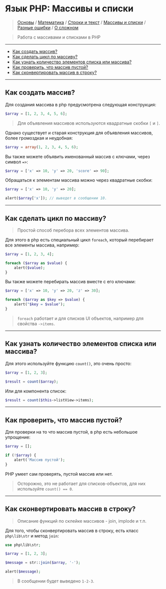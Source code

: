 # Язык PHP: Массивы и списки

> [Основы](faq/php/Base) / [Математика](faq/php/Math) / [Строки и текст](faq/php/String) / [Массивы и списки](faq/php/Lists) / [Разные ошибки](faq/php/Errors) / [О сложном](faq/php/Misc)

> Работа с массивами и списками в PHP

---

- [Как создать массив?](#create-array)
- [Как сделать цикл по массиву?](#foreach)
- [Как узнать количество элементов списка или массива?](#count)
- [Как проверить, что массив пустой?](#empty)
- [Как сконвертировать массив в строку?](#to-string)

---

<a name=create-array />

## Как создать массив?
Для создания массива в php предусмотрена следующая конструкция:

```php
$array = [1, 2, 3, 4, 5, 6];
```

> Для объявления массивов используются квадратные скобки `[` и `]`.

Однако существует и старая конструкция для объявления массивов, более громоздкая и неудобная:

```php
$array = array(1, 2, 3, 4, 5, 6);
```

Вы также можете объявить именованный массив с ключами, через символ `=>`:

```php
$array = ['x' => 10, 'y' => 20, 'score' => 90];
```

Обращаться к элементам массива можно через квадратные скобки:

```php
$array = ['x' => 10, 'y' => 20];

alert($array['x']); // выведет в сообщении 10.
```

---

<a name=foreach />

## Как сделать цикл по массиву?
> Простой способ перебора всех элементов массива.

Для этого в php есть специальный цикл `foreach`, который перебирает все элементы массива, например:

```php
$array = [1, 2, 3, 4];

foreach ($array as $value) {
    alert($value);
}
```

Вы также можете перебирать массив вместе с его ключами:

```php
$array = ['x' => 10, 'y' => 20, 'z' => 30];

foreach ($array as $key => $value) {
    alert("$key = $value");
}
```

> `foreach` работает и для списков UI объектов, например для свойства `->items`.

---

<a name=count />

## Как узнать количество элементов списка или массива?

Для этого используйте функцию `count()`, это очень просто:

```php
$array = [1, 2, 3];

$result = count($array);
```

Или для компонента список:

```php
$result = count($this->listView->items);
```


---

<a name=empty />

## Как проверить, что массив пустой?

Для проверки на то что массив пустой, в php есть небольшое упрощение:

```php
$array = [];

if (!$array) {
    alert('Массив пустой');
}
```

PHP умеет сам проверять, пустой массив или нет.

> Осторожно, это не работает для списков-объектов, для них используйте `count() == 0`.

---

<a name=to-string />

## Как сконвертировать массив в строку?
> Описание функций по склейке массивов - join, implode и т.п.

Для того, чтобы сконвертировать массив в строку, есть класс `php\lib\str` и метод `join`:

```php
use php\lib\str;

$array = [1, 2, 3];

$message = str::join($array, '-');

alert($message);
```

> В сообщении будет выведено `1-2-3`.